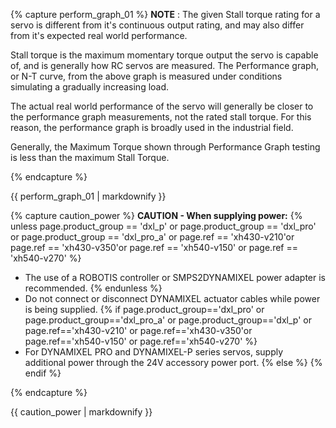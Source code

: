 {% capture perform_graph_01 %}
**NOTE** : The given Stall torque rating for a servo is different from it's continuous output rating, and may also differ from it's expected real world performance.

Stall torque is the maximum momentary torque output the servo is capable of, and is generally how RC servos are measured. The Performance graph, or N-T curve, from the above graph is measured under conditions simulating a gradually increasing load.

The actual real world performance of the servo will generally be closer to the performance graph measurements, not the rated stall torque. For this reason, the performance graph is broadly used in the industrial field.

Generally, the Maximum Torque shown through Performance Graph testing is less than the maximum Stall Torque.

{% endcapture %}

<div class="notice">{{ perform_graph_01 | markdownify }}</div>

{% capture caution_power %}
**CAUTION - When supplying power:**
{% unless page.product_group == 'dxl_p' or page.product_group == 'dxl_pro' or page.product_group == 'dxl_pro_a' or page.ref == 'xh430-v210'or page.ref == 'xh430-v350'or page.ref == 'xh540-v150' or page.ref == 'xh540-v270' %} 
- The use of a ROBOTIS controller or SMPS2DYNAMIXEL power adapter is recommended.
{% endunless %}
- Do not connect or disconnect DYNAMIXEL actuator cables while power is being supplied.
{% if page.product_group=='dxl_pro' or page.product_group=='dxl_pro_a' or page.product_group=='dxl_p' or page.ref=='xh430-v210' or page.ref=='xh430-v350'or page.ref=='xh540-v150' or page.ref=='xh540-v270' %}
- For DYNAMIXEL PRO and DYNAMIXEL-P series servos, supply additional power through the 24V accessory power port.
{% else %}
{% endif %}

{% endcapture %}

<div class="notice--warning">{{ caution_power | markdownify }}</div>
